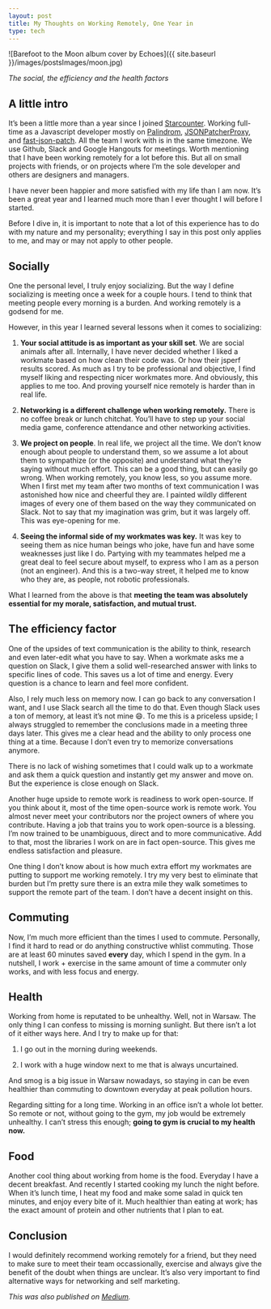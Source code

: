 ```yaml
---
layout: post
title: My Thoughts on Working Remotely, One Year in
type: tech
---
```


![Barefoot to the Moon album cover by Echoes]({{ site.baseurl }}/images/postsImages/moon.jpg)

*The social, the efficiency and the health factors*

## A little intro

It’s been a little more than a year since I joined [Starcounter](https://www.starcounter.com). Working full-time as a Javascript developer mostly on [Palindrom](https://palindrom.github.io), [JSONPatcherProxy](https://github.com/Palindrom/JSONPatcherProxy), and [fast-json-patch](https://github.com/Starcounter-Jack/JSON-Patch/). All the team I work with is in the same timezone. We use Github, Slack and Google Hangouts for meetings. Worth mentioning that I have been working remotely for a lot before this. But all on small projects with friends, or on projects where I’m the sole developer and others are designers and managers.

I have never been happier and more satisfied with my life than I am now. It’s been a great year and I learned much more than I ever thought I will before I started.

Before I dive in, it is important to note that a lot of this experience has to do with my nature and my personality; everything I say in this post only applies to me, and may or may not apply to other people.

## Socially

One the personal level, I truly enjoy socializing. But the way I define socializing is meeting once a week for a couple hours. I tend to think that meeting people every morning is a burden. And working remotely is a godsend for me.

However, in this year I learned several lessons when it comes to socializing:

1. **Your social attitude is as important as your skill set**. We are social animals after all. Internally, I have never decided whether I liked a workmate based on how clean their code was. Or how their jsperf results scored. As much as I try to be professional and objective, I find myself liking and respecting nicer workmates more. And obviously, this applies to me too. And proving yourself nice remotely is harder than in real life.

1. **Networking is a different challenge when working remotely.** There is no coffee break or lunch chitchat. You’ll have to step up your social media game, conference attendance and other networking activities.

1. **We project on people**. In real life, we project all the time. We don’t know enough about people to understand them, so we assume a lot about them to sympathize (or the opposite) and understand what they’re saying without much effort. This can be a good thing, but can easily go wrong. When working remotely, you know less, so you assume more. When I first met my team after two months of text communication I was astonished how nice and cheerful they are. I painted wildly different images of every one of them based on the way they communicated on Slack. Not to say that my imagination was grim, but it was largely off. This was eye-opening for me.

1. **Seeing the informal side of my workmates was key.** It was key to seeing them as nice human beings who joke, have fun and have some weaknesses just like I do. Partying with my teammates helped me a great deal to feel secure about myself, to express who I am as a person (not an engineer). And this is a two-way street, it helped me to know who they are, as people, not robotic professionals.

What I learned from the above is that **meeting the team was absolutely essential for my morale, satisfaction, and mutual trust.**

## The efficiency factor

One of the upsides of text communication is the ability to think, research and even later-edit what you have to say. When a workmate asks me a question on Slack, I give them a solid well-researched answer with links to specific lines of code. This saves us a lot of time and energy. Every question is a chance to learn and feel more confident.

Also, I rely much less on memory now. I can go back to any conversation I want, and I use Slack search all the time to do that. Even though Slack uses a ton of memory, at least it’s not mine 😄. To me this is a priceless upside; I always struggled to remember the conclusions made in a meeting three days later. This gives me a clear head and the ability to only process one thing at a time. Because I don’t even try to memorize conversations anymore.

There is no lack of wishing sometimes that I could walk up to a workmate and ask them a quick question and instantly get my answer and move on. But the experience is close enough on Slack.

Another huge upside to remote work is readiness to work open-source. If you think about it, most of the time open-source work is remote work. You almost never meet your contributors nor the project owners of where you contribute. Having a job that trains you to work open-source is a blessing. I’m now trained to be unambiguous, direct and to more communicative. Add to that, most the libraries I work on are in fact open-source. This gives me endless satisfaction and pleasure.

One thing I don’t know about is how much extra effort my workmates are putting to support me working remotely. I try my very best to eliminate that burden but I’m pretty sure there is an extra mile they walk sometimes to support the remote part of the team. I don’t have a decent insight on this.

## Commuting

Now, I’m much more efficient than the times I used to commute. Personally, I find it hard to read or do anything constructive whlist commuting. Those are at least 60 minutes saved **every** day, which I spend in the gym. In a nutshell, I work + exercise in the same amount of time a commuter only works, and with less focus and energy.

## Health

Working from home is reputated to be unhealthy. Well, not in Warsaw. The only thing I can confess to missing is morning sunlight. But there isn’t a lot of it either ways here. And I try to make up for that:

1. I go out in the morning during weekends.

1. I work with a huge window next to me that is always uncurtained.

And smog is a big issue in Warsaw nowadays, so staying in can be even healthier than commuting to downtown everyday at peak pollution hours.

Regarding sitting for a long time. Working in an office isn’t a whole lot better. So remote or not, without going to the gym, my job would be extremely unhealthy. I can’t stress this enough; **going to gym is crucial to my health now.**

## Food

Another cool thing about working from home is the food. Everyday I have a decent breakfast. And recently I started cooking my lunch the night before. When it’s lunch time, I heat my food and make some salad in quick ten minutes, and enjoy every bite of it. Much healthier than eating at work; has the exact amount of protein and other nutrients that I plan to eat.

## Conclusion

I would definitely recommend working remotely for a friend, but they need to make sure to meet their team occassionally, exercise and always give the benefit of the doubt when things are unclear. It’s also very important to find alternative ways for networking and self marketing.

*This was also published on [Medium](https://codeburst.io/my-thoughts-on-working-remotely-one-year-in-c6fe20ba1eb0).*
